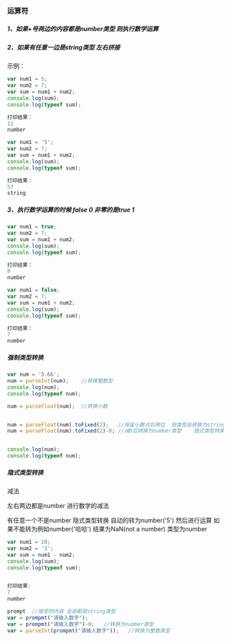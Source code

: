 ### 运算符

##### 1、如果+号两边的内容都是number类型 则执行数学运算

##### 2、如果有任意一边是string类型 左右拼接

示例：

```javascript
var num1 = 5;
var num2 = 7;
var sum = num1 + num2;
console.log(sum);
console.log(typeof sum);

打印结果：
12
number
```

```javascript
var num1 = '5';
var num2 = 7;
var sum = num1 + num2;
console.log(sum);
console.log(typeof sum);

打印结果：
57
string
```

##### 3、执行数学运算的时候 false 0	非零的是true 1

```javascript
var num1 = true;
var num2 = 7;
var sum = num1 + num2;
console.log(sum);
console.log(typeof sum);

打印结果：
8
number
```

```javascript
var num1 = false;
var num2 = 7;
var sum = num1 + num2;
console.log(sum);
console.log(typeof sum);

打印结果：
7
number
```

##### 强制类型转换

```javascript
var num = '5.66';
num = parseInt(num);	//转换整数型
console.log(num);
console.log(typeof num);

num = parseFloat(num);	//转换小数


num = parseFloat(num).toFixed(2);	//保留小数点后两位	但类型会转换为string类型
num = parseFloat(num).toFixed(2)-0;	//减0后转换为number类型	隐式类型转换


console.log(num);
console.log(typeof num);


```

##### 隐式类型转换

减法

左右两边都是number 进行数学的减法

有任意一个不是number 隐式类型转换 自动的转为number('5') 然后进行运算 如果不能转为例如number('哈哈') 结果为NaN(not a number)	类型为number

```javascript
var num1 = 10;
var num2 = '3';
var sum = num1 - num2;
console.log(sum);
console.log(typeof sum);


打印结果:
7
number
```

```javascript
prompt	//接受的内容 全部都是string类型
var = prompmt("请输入数字");
var = prompmt("请输入数字")-0;	//转换为number类型
var = parseInt(prompmt("请输入数字"));	//转换为整数类型
```
